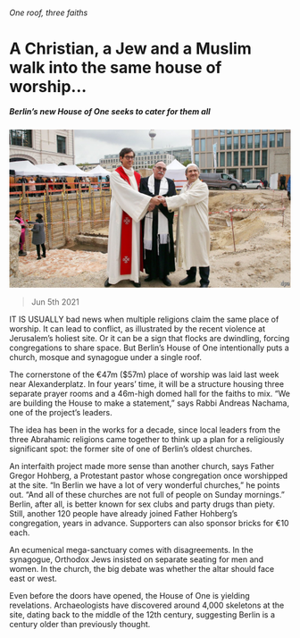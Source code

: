 ###### One roof, three faiths

# A Christian, a Jew and a Muslim walk into the same house of worship... 

##### Berlin’s new House of One seeks to cater for them all 

![image](images/20210605_EUP003_0.jpg) 

> Jun 5th 2021 

IT IS USUALLY bad news when multiple religions claim the same place of worship. It can lead to conflict, as illustrated by the recent violence at Jerusalem’s holiest site. Or it can be a sign that flocks are dwindling, forcing congregations to share space. But Berlin’s House of One intentionally puts a church, mosque and synagogue under a single roof.

The cornerstone of the €47m ($57m) place of worship was laid last week near Alexanderplatz. In four years’ time, it will be a structure housing three separate prayer rooms and a 46m-high domed hall for the faiths to mix. “We are building the House to make a statement,” says Rabbi Andreas Nachama, one of the project’s leaders.


The idea has been in the works for a decade, since local leaders from the three Abrahamic religions came together to think up a plan for a religiously significant spot: the former site of one of Berlin’s oldest churches.

An interfaith project made more sense than another church, says Father Gregor Hohberg, a Protestant pastor whose congregation once worshipped at the site. “In Berlin we have a lot of very wonderful churches,” he points out. “And all of these churches are not full of people on Sunday mornings.” Berlin, after all, is better known for sex clubs and party drugs than piety. Still, another 120 people have already joined Father Hohberg’s congregation, years in advance. Supporters can also sponsor bricks for €10 each.

An ecumenical mega-sanctuary comes with disagreements. In the synagogue, Orthodox Jews insisted on separate seating for men and women. In the church, the big debate was whether the altar should face east or west.

Even before the doors have opened, the House of One is yielding revelations. Archaeologists have discovered around 4,000 skeletons at the site, dating back to the middle of the 12th century, suggesting Berlin is a century older than previously thought.


